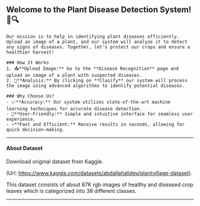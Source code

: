 ## **Welcome to the Plant Disease Detection System!** 🌿🔍
    
    Our mission is to help in identifying plant diseases efficiently. Upload an image of a plant, and our system will analyze it to detect any signs of diseases. Together, let's protect our crops and ensure a healthier harvest!

    ### How It Works
    1. 📤**Upload Image:** Go to the **Disease Recognition** page and upload an image of a plant with suspected diseases.
    2. 🔎**Analysis:** By clicking on **Clasify** our system will process the image using advanced algorithms to identify potential diseases.

    ### Why Choose Us?
    - 📈**Accuracy:** Our system utilizes state-of-the-art machine learning techniques for accurate disease detection.
    - 🤝**User-Friendly:** Simple and intuitive interface for seamless user experience.
    - ⚡**Fast and Efficient:** Receive results in seconds, allowing for quick decision-making.

--------------------------------------------------------------------------------------------------

#### About Dataset
Download original dataset from Kaggle.
                
(Url: https://www.kaggle.com/datasets/abdallahalidev/plantvillage-dataset).
                
This dataset consists of about 87K rgb images of healthy and diseased crop leaves which is categorized into 38 different classes.
                
--------------------------------------------------------------------------------------------
